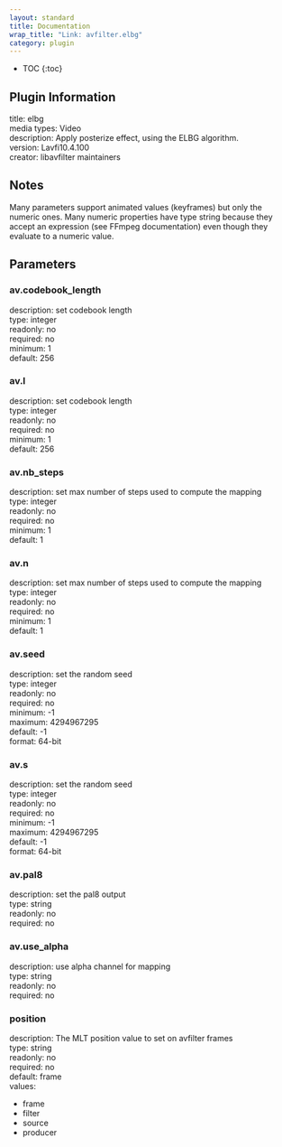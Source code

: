 ```yaml
---
layout: standard
title: Documentation
wrap_title: "Link: avfilter.elbg"
category: plugin
---
```

* TOC
{:toc}

## Plugin Information

title: elbg  
media types:
Video  
description: Apply posterize effect, using the ELBG algorithm.  
version: Lavfi10.4.100  
creator: libavfilter maintainers  

## Notes

Many parameters support animated values (keyframes) but only the numeric ones. Many numeric properties have type string because they accept an expression (see FFmpeg documentation) even though they evaluate to a numeric value.

## Parameters

### av.codebook_length

  
description:
set codebook length  
type: integer  
readonly: no  
required: no  
minimum: 1  
default: 256  

### av.l

  
description:
set codebook length  
type: integer  
readonly: no  
required: no  
minimum: 1  
default: 256  

### av.nb_steps

  
description:
set max number of steps used to compute the mapping  
type: integer  
readonly: no  
required: no  
minimum: 1  
default: 1  

### av.n

  
description:
set max number of steps used to compute the mapping  
type: integer  
readonly: no  
required: no  
minimum: 1  
default: 1  

### av.seed

  
description:
set the random seed  
type: integer  
readonly: no  
required: no  
minimum: -1  
maximum: 4294967295  
default: -1  
format: 64-bit  

### av.s

  
description:
set the random seed  
type: integer  
readonly: no  
required: no  
minimum: -1  
maximum: 4294967295  
default: -1  
format: 64-bit  

### av.pal8

  
description:
set the pal8 output  
type: string  
readonly: no  
required: no  

### av.use_alpha

  
description:
use alpha channel for mapping  
type: string  
readonly: no  
required: no  

### position

  
description:
The MLT position value to set on avfilter frames  
type: string  
readonly: no  
required: no  
default: frame  
values:  

* frame
* filter
* source
* producer

